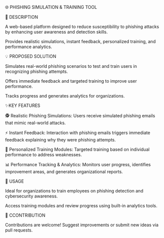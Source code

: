 🌐 PHISHING SIMULATION & TRAINING TOOL

📖 DESCRIPTION

A web-based platform designed to reduce susceptibility to phishing attacks by enhancing user awareness and detection skills.

Provides realistic simulations, instant feedback, personalized training, and performance analytics.

💡 PROPOSED SOLUTION

Simulates real-world phishing scenarios to test and train users in recognizing phishing attempts.

Offers immediate feedback and targeted training to improve user performance.

Tracks progress and generates analytics for organizations.

✨KEY FEATURES

🕵️ Realistic Phishing Simulations: Users receive simulated phishing emails that mimic real-world attacks.

⚡ Instant Feedback: Interaction with phishing emails triggers immediate feedback explaining why they were phishing attempts.

🎯 Personalized Training Modules: Targeted training based on individual performance to address weaknesses.

📊 Performance Tracking & Analytics: Monitors user progress, identifies improvement areas, and generates organizational reports.

🚀 USAGE

Ideal for organizations to train employees on phishing detection and cybersecurity awareness.

Access training modules and review progress using built-in analytics tools.

🤝 CCONTRIBUTION

Contributions are welcome! Suggest improvements or submit new ideas via pull requests.
